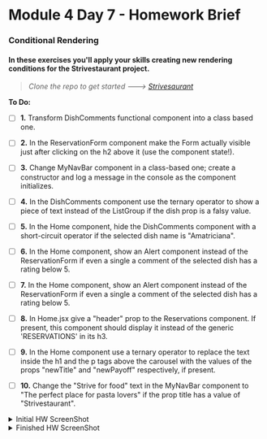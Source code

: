 # Module 4 Day 7 - Homework Brief

### Conditional Rendering

#### In these exercises you'll apply your skills creating new rendering conditions for the Strivestaurant project.</em>

> _Clone the repo to get started ---> [Strivesaurant](https://github.com/irvelervel/mar21-strivestaurant-pt3)_


**To Do:**

- [ ] **1.** Transform DishComments functional component into a class based one.
      <br>

- [ ] **2.** In the ReservationForm component make the Form actually visible just after clicking on the h2 above it (use the component state!).
      <br>

- [ ] **3.** Change MyNavBar component in a class-based one; create a constructor and log a message in the console as the component initializes.
      <br>

- [ ] **4.** In the DishComments component use the ternary operator to show a piece of text instead of the ListGroup if the dish prop is a falsy value.
      <br>

- [ ] **5.** In the Home component, hide the DishComments component with a short-circuit operator if the selected dish name is "Amatriciana".
      <br>

- [ ] **6.** In the Home component, show an Alert component instead of the ReservationForm if even a single a comment of the selected dish has a rating below 5.
      <br>

- [ ] **7.** In the Home component, show an Alert component instead of the
      ReservationForm if even a single a comment of the selected dish has a
      rating below 5.
      <br>

- [ ] **8.** In Home.jsx give a "header" prop to the Reservations component. If
      present, this component should display it instead of the generic
      'RESERVATIONS' in its h3.
      <br>

- [ ] **9.** In the Home component use a ternary operator to replace the text inside
      the h1 and the p tags above the carousel with the values of the props
      "newTitle" and "newPayoff" respectively, if present.
      <br>

- [ ] **10.** Change the "Strive for food" text in the MyNavBar component to "The
    perfect place for pasta lovers" if the prop title has a value of
    "Strivestaurant".
    <br>
<details><summary>Initial HW ScreenShot</summary>
<img src="./screenshot/m4d7_before.png" alt="HW_before"></details>
<details><summary>Finished HW ScreenShot</summary>
<img src="./screenshot/m4d7_after.png" alt="HW_after"<details>


<details><summary># Getting Started with Create React App</summary>

This project was bootstrapped with [Create React App](https://github.com/facebook/create-react-app).

## Available Scripts

In the project directory, you can run:

### `yarn start`

Runs the app in the development mode.\
Open [http://localhost:3000](http://localhost:3000) to view it in the browser.

The page will reload if you make edits.\
You will also see any lint errors in the console.

### `yarn test`

Launches the test runner in the interactive watch mode.\
See the section about [running tests](https://facebook.github.io/create-react-app/docs/running-tests) for more information.

### `yarn build`

Builds the app for production to the `build` folder.\
It correctly bundles React in production mode and optimizes the build for the best performance.

The build is minified and the filenames include the hashes.\
Your app is ready to be deployed!

See the section about [deployment](https://facebook.github.io/create-react-app/docs/deployment) for more information.

### `yarn eject`

**Note: this is a one-way operation. Once you `eject`, you can’t go back!**

If you aren’t satisfied with the build tool and configuration choices, you can `eject` at any time. This command will remove the single build dependency from your project.

Instead, it will copy all the configuration files and the transitive dependencies (webpack, Babel, ESLint, etc) right into your project so you have full control over them. All of the commands except `eject` will still work, but they will point to the copied scripts so you can tweak them. At this point you’re on your own.

You don’t have to ever use `eject`. The curated feature set is suitable for small and middle deployments, and you shouldn’t feel obligated to use this feature. However we understand that this tool wouldn’t be useful if you couldn’t customize it when you are ready for it.

## Learn More

You can learn more in the [Create React App documentation](https://facebook.github.io/create-react-app/docs/getting-started).

To learn React, check out the [React documentation](https://reactjs.org/).

### Code Splitting

This section has moved here: [https://facebook.github.io/create-react-app/docs/code-splitting](https://facebook.github.io/create-react-app/docs/code-splitting)

### Analyzing the Bundle Size

This section has moved here: [https://facebook.github.io/create-react-app/docs/analyzing-the-bundle-size](https://facebook.github.io/create-react-app/docs/analyzing-the-bundle-size)

### Making a Progressive Web App

This section has moved here: [https://facebook.github.io/create-react-app/docs/making-a-progressive-web-app](https://facebook.github.io/create-react-app/docs/making-a-progressive-web-app)

### Advanced Configuration

This section has moved here: [https://facebook.github.io/create-react-app/docs/advanced-configuration](https://facebook.github.io/create-react-app/docs/advanced-configuration)

### Deployment

This section has moved here: [https://facebook.github.io/create-react-app/docs/deployment](https://facebook.github.io/create-react-app/docs/deployment)

### `yarn build` fails to minify

This section has moved here: [https://facebook.github.io/create-react-app/docs/troubleshooting#npm-run-build-fails-to-minify](https://facebook.github.io/create-react-app/docs/troubleshooting#npm-run-build-fails-to-minify)
</details>

